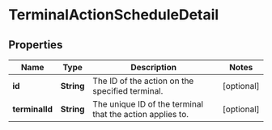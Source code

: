 

# TerminalActionScheduleDetail


## Properties

| Name | Type | Description | Notes |
|------------ | ------------- | ------------- | -------------|
|**id** | **String** | The ID of the action on the specified terminal. |  [optional] |
|**terminalId** | **String** | The unique ID of the terminal that the action applies to. |  [optional] |



